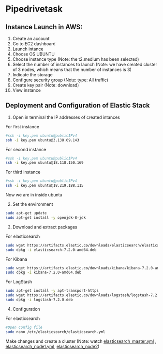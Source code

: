 # Pipedrivetask

## Instance Launch in AWS:

1. Create an account
2. Go to EC2 dashboard
3. Launch intance
4. Choose OS UBUNTU
5. Choose instance type (Note: the t2.medium has been selected)
6. Select the number of instances to launch (Note: we have created cluster of 3 nodes, which means that the number of instances is 3)
7. Indicate the storage
8. Configure security group (Note: type: All traffic)
9. Create key pair (Note: download)
10. View instance

## Deployment and Configuration of Elastic Stack

1. Open in terminal the IP addresses of created intances

For first instance
```bash
#ssh -i key.pem ubuntu@publicIPv4
ssh -i key.pem ubuntu@3.138.69.143 
```

For second instance
```bash
#ssh -i key.pem ubuntu@publicIPv4
ssh -i key.pem ubuntu@18.118.150.169 
```

For third instance
```bash
#ssh -i key.pem ubuntu@publicIPv4
ssh -i key.pem ubuntu@18.219.188.115 
```

Now we are in inside ubuntu

2. Set the environment

```bash
sudo apt-get update
sudo apt-get install -y openjdk-8-jdk
```

3. Download and extract packages

For elasticsearch
```bash
sudo wget https://artifacts.elastic.co/downloads/elasticsearch/elasticsearch-7.2.0-amd64.deb
sudo dpkg -i elasticsearch-7.2.0-amd64.deb
```

For Kibana
```bash
sudo wget https://artifacts.elastic.co/downloads/kibana/kibana-7.2.0-amd64.deb
sudo dpkg -i kibana-7.2.0-amd64.deb
```

For LogStash
```bash
sudo apt-get install -y apt-transport-https
sudo wget https://artifacts.elastic.co/downloads/logstash/logstash-7.2.0.deb
sudo dpkg -i logstash-7.2.0.deb
```

4. Configuration 

For elasticsearch
```bash
#Open Config file
sudo nano /etc/elasticsearch/elasticsearch.yml
```
Make changes and create a cluster (Note: watch [elasticsearch_master.yml](https://github.com/solmazsafarli/pipedrivetask/blob/main/elasticsearch_master.yml) , [elasticsearch_node1.yml](https://github.com/solmazsafarli/pipedrivetask/blob/main/elasticsearch_node1.yml), [elasticsearch_node2](https://github.com/solmazsafarli/pipedrivetask/blob/main/elasticsearch_node2.yml))

